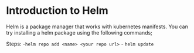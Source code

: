 # Introduction to Helm

Helm is a package manager that works with kubernetes manifests. You can try installing a helm package using the following commands;

Steps:
    -`helm repo add <name> <your repo url>`
    - `helm update`